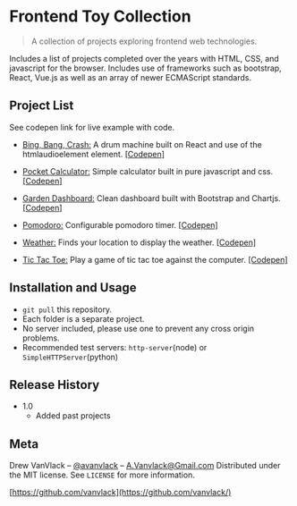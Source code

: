 # Frontend Toy Collection

> A collection of projects exploring frontend web technologies.

Includes a list of projects completed over the years with HTML, CSS, and javascript for the browser. Includes use of frameworks such as bootstrap, React, Vue.js as well as an array of newer ECMAScript standards.

## Project List

See codepen link for live example with code.

- [Bing, Bang, Crash:](drum/) A drum machine built on React and use of the htmlaudioelement element. [[Codepen]](https://codepen.io/VanVlack/pen/Vwpmzxy?editors=0110)

- [Pocket Calculator:](calculator/) Simple calculator built in pure javascript and css. [[Codepen]](https://codepen.io/VanVlack/pen/xGWBVY?editors=0110)

- [Garden Dashboard:](dashboard/) Clean dashboard built with Bootstrap and Chartjs. [[Codepen]](https://codepen.io/VanVlack/pen/ewgNyM?)

- [Pomodoro:](pomodoro/) Configurable pomodoro timer. [[Codepen]](https://codepen.io/VanVlack/pen/PqROXN?)

- [Weather:](weather/) Finds your location to display the weather. [[Codepen]](https://codepen.io/VanVlack/pen/OVxWmQ?)

- [Tic Tac Toe:](tic/) Play a game of tic tac toe against the computer. [[Codepen]](https://codepen.io/VanVlack/pen/gpzBzK?)

## Installation and Usage

- `git pull` this repository.
- Each folder is a separate project.
- No server included, please use one to prevent any cross origin problems.
- Recommended test servers: `http-server`(node) or `SimpleHTTPServer`(python)

## Release History

- 1.0
  - Added past projects

## Meta

Drew VanVlack – [@avanvlack](https://twitter.com/avanvlack) – A.Vanvlack@Gmail.com
Distributed under the MIT license. See `LICENSE` for more information.

[https://github.com/vanvlack](https://github.com/vanvlack/)
